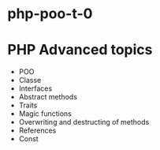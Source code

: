 # php-poo-t-0
# PHP Advanced topics

* POO 
* Classe
* Interfaces
* Abstract methods
* Traits
* Magic functions 
* Overwriting and destructing of methods
* References
* Const